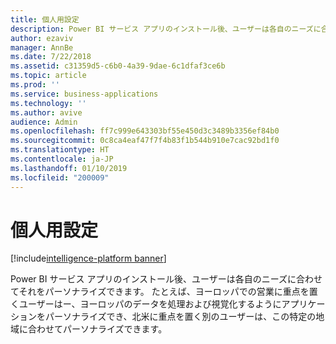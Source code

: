 ```yaml
---
title: 個人用設定
description: Power BI サービス アプリのインストール後、ユーザーは各自のニーズに合わせてアプリケーションをパーソナライズできます。
author: ezaviv
manager: AnnBe
ms.date: 7/22/2018
ms.assetid: c31359d5-c6b0-4a39-9dae-6c1dfaf3ce6b
ms.topic: article
ms.prod: ''
ms.service: business-applications
ms.technology: ''
ms.author: avive
audience: Admin
ms.openlocfilehash: ff7c999e643303bf55e450d3c3489b3356ef84b0
ms.sourcegitcommit: 0c8ca4eaf47f7f4b83f1b544b910e7cac92bd1f0
ms.translationtype: HT
ms.contentlocale: ja-JP
ms.lasthandoff: 01/10/2019
ms.locfileid: "200009"
---
```

# <a name="personalization"></a>個人用設定

[!include[intelligence-platform banner](../../includes/intelligence-platform.md)]

Power BI サービス アプリのインストール後、ユーザーは各自のニーズに合わせてそれをパーソナライズできます。 たとえば、ヨーロッパでの営業に重点を置くユーザーはー、ヨーロッパのデータを処理および視覚化するようにアプリケーションをパーソナライズでき、北米に重点を置く別のユーザーは、この特定の地域に合わせてパーソナライズできます。
